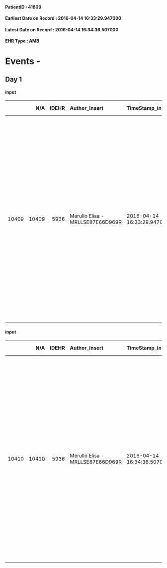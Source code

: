 
#### PatientID : 41809
#### Earliest Date on Record : 2016-04-14 16:33:29.947000
#### Latest Date on Record : 2016-04-14 16:34:36.507000
#### EHR Type : AMB

# Events - 

## Day 1

#### input
|       |    N/A |   IDEHR | Author_Insert                    | TimeStamp_Insert           | EHRType   |   PatientID |   IDDigitalSignDocument | persone_vicine   |   Unnamed: 0_x.1 |   IDANAMNESI_SOCIALE | Patient    | FamigliaAltro   | Paziente_T   | FamigliaAltro_T   |   Non_Rilevabile_x.1 | Note_Non_Rilevabile_x.1   | opt_Problemi   | Note_I                                                                                                                                                                     | ds_note_timori                                              | chk_contr_sintomi   | opt_paziente_a   | opt_famiglia_a   | opt_adeguatezza   | ds_note_ad                                                                                                                                                                   | opt_paziente_solo   | ds_note_con                                                                                                                                                                                                                                                                                                                                                                 | opt_presente_assente   | Presenza_minori   | Caregiver_principale   | opt_capacita   | ds_familiari_coinv   | opt_necessario   | opt_presente   | opt_risorse_ec   | opt_paziente_psi   | opt_Ins_vol   | ds_note_prio                                                                                                   | opt_paziente_ad   | opt_caregiver_ad   | opt_esenzione   | opt_inv_civile   |   ds_codice_es | Needs     | Domestic partnership   | Fragility   | opt_disponibilita_f   | opt_indennita_acc   | opt_legge   | opt_famiglia_psi   | opt_disponibilit_paz   |
|------:|-------:|--------:|:---------------------------------|:---------------------------|:----------|------------:|------------------------:|:-----------------|-----------------:|---------------------:|:-----------|:----------------|:-------------|:------------------|---------------------:|:--------------------------|:---------------|:---------------------------------------------------------------------------------------------------------------------------------------------------------------------------|:------------------------------------------------------------|:--------------------|:-----------------|:-----------------|:------------------|:-----------------------------------------------------------------------------------------------------------------------------------------------------------------------------|:--------------------|:----------------------------------------------------------------------------------------------------------------------------------------------------------------------------------------------------------------------------------------------------------------------------------------------------------------------------------------------------------------------------|:-----------------------|:------------------|:-----------------------|:---------------|:---------------------|:-----------------|:---------------|:-----------------|:-------------------|:--------------|:---------------------------------------------------------------------------------------------------------------|:------------------|:-------------------|:----------------|:-----------------|---------------:|:----------|:-----------------------|:------------|:----------------------|:--------------------|:------------|:-------------------|:-----------------------|
| 10409 |  10409 |    5936 | Merullo Elisa - MRLLSE87E66D969R | 2016-04-14 16:33:29.947000 | AMB       |       41809 |                  335523 | N/A              |             3037 |                 1961 | Parziale#2 | Si#1            | No#0         | Si#1              |                    0 | NR                        | No#0           | Il pz era stato informato della sua situazione clinica ma al momento non √® lucido ed √® confuso. Coniuge informata rispetto all'hospice e al discorso di accompagnamento. | La coniuge vorrebbe che il pz non soffrisse. Teme il dolore | controllo sintomi#0 | Indefinite#2     | Congruenti#1     | No#0              | Non √® presente una rete familiare numerosa o attiva, anche a causa della distanza (la maggior parte sono familiari che vivono in Basilicata). Povera anche la rete amicale. | No#0                | Il pz vive con la coniuge di 70 anni. Presente un unico figlio che vive a Trezzano sul Naviglio. La coniuge spinge molto per il ricovero in Hospice dichiarando di avere delle difficolt√† a domicilio. Non esclude comunque eventuale rientro a casa dopo un periodo in hospice. Non presenti altri familiari disponili (la maggior parte dei familiare vive in Calabria). | Presente#1             | No#0              | spouse                 | Adeguato#0     | son                  | Si#1             | No#0           | Adeguate#1       | No#0               | No#0          | Il bisogno espresso √® a livello clinico assistenziale. Spiegato il senso del Hospice e delle cure palliative. | Parziale#1        | Totale#2           | Si#1            | No#0             |             48 | Clinici#0 | Coniuge/Convivente#0   | nessuna#0   | Da verificare#2       | No#0                | No#0        | No#0               | Da verificare#2        |

#### input
|       |    N/A |   IDEHR | Author_Insert                    | TimeStamp_Insert           | EHRType   |   PatientID |   IDDigitalSignDocument | persone_vicine   |   Unnamed: 0_x.1 |   IDANAMNESI_SOCIALE | Patient    | FamigliaAltro   | Paziente_T   | FamigliaAltro_T   |   Non_Rilevabile_x.1 | Note_Non_Rilevabile_x.1   | opt_Problemi   | Note_I                                                                                                                                                                     | ds_note_timori                                              | chk_contr_sintomi   | opt_paziente_a   | opt_famiglia_a   | opt_adeguatezza   | ds_note_ad                                                                                                                                                                   | opt_paziente_solo   | ds_note_con                                                                                                                                                                                                                                                                                                                                                                 | opt_presente_assente   | Presenza_minori   | Caregiver_principale   | opt_capacita   | ds_familiari_coinv   | opt_necessario   | opt_presente   | opt_risorse_ec   | opt_paziente_psi   | opt_Ins_vol   | ds_note_prio                                                                                                                                                                                                                                                                                               | opt_paziente_ad   | opt_caregiver_ad   | opt_esenzione   | opt_inv_civile   |   ds_codice_es | Needs     | Domestic partnership   | Fragility   | opt_disponibilita_f   | opt_indennita_acc   | opt_legge   | opt_famiglia_psi   | opt_disponibilit_paz   |
|------:|-------:|--------:|:---------------------------------|:---------------------------|:----------|------------:|------------------------:|:-----------------|-----------------:|---------------------:|:-----------|:----------------|:-------------|:------------------|---------------------:|:--------------------------|:---------------|:---------------------------------------------------------------------------------------------------------------------------------------------------------------------------|:------------------------------------------------------------|:--------------------|:-----------------|:-----------------|:------------------|:-----------------------------------------------------------------------------------------------------------------------------------------------------------------------------|:--------------------|:----------------------------------------------------------------------------------------------------------------------------------------------------------------------------------------------------------------------------------------------------------------------------------------------------------------------------------------------------------------------------|:-----------------------|:------------------|:-----------------------|:---------------|:---------------------|:-----------------|:---------------|:-----------------|:-------------------|:--------------|:-----------------------------------------------------------------------------------------------------------------------------------------------------------------------------------------------------------------------------------------------------------------------------------------------------------|:------------------|:-------------------|:----------------|:-----------------|---------------:|:----------|:-----------------------|:------------|:----------------------|:--------------------|:------------|:-------------------|:-----------------------|
| 10410 |  10410 |    5936 | Merullo Elisa - MRLLSE87E66D969R | 2016-04-14 16:34:36.507000 | AMB       |       41809 |                  335524 | N/A              |             3038 |                 1962 | Parziale#2 | Si#1            | No#0         | Si#1              |                    0 | NR                        | No#0           | Il pz era stato informato della sua situazione clinica ma al momento non √® lucido ed √® confuso. Coniuge informata rispetto all'hospice e al discorso di accompagnamento. | La coniuge vorrebbe che il pz non soffrisse. Teme il dolore | controllo sintomi#0 | Indefinite#2     | Congruenti#1     | No#0              | Non √® presente una rete familiare numerosa o attiva, anche a causa della distanza (la maggior parte sono familiari che vivono in Basilicata). Povera anche la rete amicale. | No#0                | Il pz vive con la coniuge di 70 anni. Presente un unico figlio che vive a Trezzano sul Naviglio. La coniuge spinge molto per il ricovero in Hospice dichiarando di avere delle difficolt√† a domicilio. Non esclude comunque eventuale rientro a casa dopo un periodo in hospice. Non presenti altri familiari disponili (la maggior parte dei familiare vive in Calabria). | Presente#1             | No#0              | spouse                 | Adeguato#0     | son                  | Si#1             | No#0           | Adeguate#1       | No#0               | No#0          | Il bisogno espresso √® a livello clinico assistenziale. Spiegato il senso del Hospice e delle cure palliative. La coniuge mi √® sembrata centrata rispetto alla situazione del marito e disponibile nel caso ad un rientro a domicilio con una stabilit√† del quadro clinico e con l'aiuto di una badante. | Parziale#1        | Totale#2           | Si#1            | No#0             |             48 | Clinici#0 | Coniuge/Convivente#0   | nessuna#0   | Da verificare#2       | No#0                | No#0        | No#0               | Da verificare#2        |


